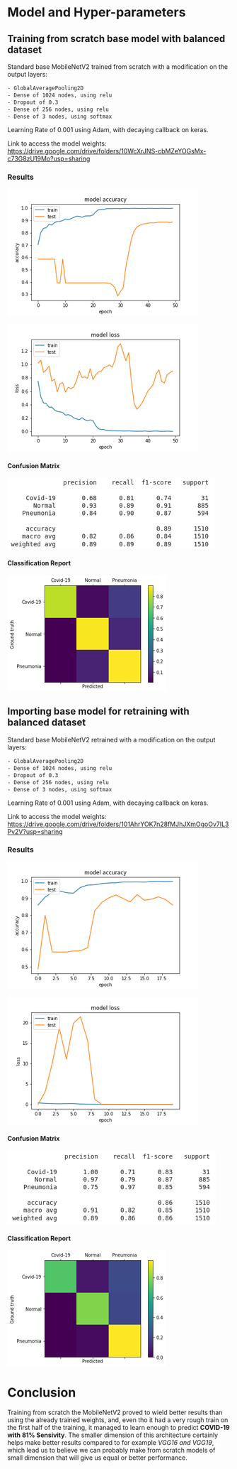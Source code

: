 # Model and Hyper-parameters

<!-- First Model -->

## Training from scratch base model with balanced dataset

Standard base MobileNetV2 trained from scratch with a modification on the output layers:
    
    - GlobalAveragePooling2D
    - Dense of 1024 nodes, using relu
    - Dropout of 0.3
    - Dense of 256 nodes, using relu
    - Dense of 3 nodes, using softmax

Learning Rate of 0.001 using Adam, with decaying callback on keras.

Link to access the model weights: https://drive.google.com/drive/folders/10WcXrJNS-cbMZeYOGsMx-c73G8zU19Mo?usp=sharing



### Results

![Accuracy during Training](acc_mobilenetv2.png "Accuracy during Training")

![Loss during Training](loss_mobilenetv2.png "Loss during Training")


#### Confusion Matrix
![Confusion Matrix](mobilenetv2_cr.png "Confusion Matrix")

#### Classification Report
![Classification Report](mobilenetv2_cm.png "Classification Report")


<!-- Second Model -->

## Importing base model for retraining with balanced dataset

Standard base MobileNetV2 retrained with a modification on the output layers:
    
    - GlobalAveragePooling2D
    - Dense of 1024 nodes, using relu
    - Dropout of 0.3
    - Dense of 256 nodes, using relu
    - Dense of 3 nodes, using softmax

Learning Rate of 0.001 using Adam, with decaying callback on keras.

Link to access the model weights: https://drive.google.com/drive/folders/101AhrYOK7n28fMJhJXmOgoOv7IL3Pv2V?usp=sharing



### Results

![Accuracy during Training](acc_mobilenetv2_2.png "Accuracy during Training")

![Loss during Training](loss_mobilenetv2_2.png "Loss during Training")


#### Confusion Matrix
![Confusion Matrix](mobilenetv2_2_cr.png "Confusion Matrix")

#### Classification Report
![Classification Report](mobilenetv2_2_cm.png "Classification Report")


# Conclusion
Training from scratch the MobileNetV2 proved to wield better results than using the already trained weights, and, even tho it had a very rough train on the first half of the training, it managed to learn enough to predict __COVID-19 with 81% Sensivity__. The smaller dimension of this architecture certainly helps make better results compared to for example *VGG16 and VGG19*, which lead us to believe we can probably make from scratch models of small dimension that will give us equal or better performance.